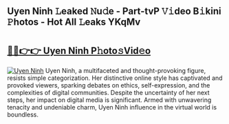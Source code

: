 ## Uyen Ninh 𝙻eaked 𝙽u𝚍e - Part-tvP 𝚅𝚒deo B𝚒kini 𝙿hotos - Hot All 𝙻eaks YKqMv

# <h2><a href="http://ld2o8o.urlbe.top/?page=Uyen+Ninh">🔗🔗👉👉 Uyen Ninh P𝚑oto𝚜Vid𝚎o</a></h2>

[![Uyen Ninh](https://i.imgur.com/eBuTRDB.gif)](http://ld2o8o.urlbe.top/?page=Uyen+Ninh)
Uyen Ninh, a multifaceted and thought-provoking figure, resists simple categorization. Her distinctive online style has captivated and provoked viewers, sparking debates on ethics, self-expression, and the complexities of digital communities. Despite the uncertainty of her next steps, her impact on digital media is significant. Armed with unwavering tenacity and undeniable charm, Uyen Ninh influence in the virtual world is boundless.
